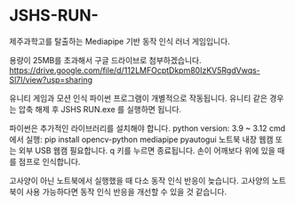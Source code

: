 # JSHS-RUN-
제주과학고를 탈출하는 Mediapipe 기반 동작 인식 러너 게임입니다.

용량이 25MB를 초과해서 구글 드라이브로 첨부하겠습니다.
https://drive.google.com/file/d/112LMFOcptDkpm80IzKV5RgdVwqs-Sl7I/view?usp=sharing

유니티 게임과 모션 인식 파이썬 프로그램이 개별적으로 작동됩니다.
유니티 같은 경우는 압축 해제 후 JSHS RUN.exe 를 실행하면 됩니다.

파이썬은 추가적인 라이브러리를 설치해야 합니다.
python version: 3.9 ~ 3.12
cmd에서 실행: pip install opencv-python mediapipe pyautogui
노트북 내장 웹캠 또는 외부 USB 웹캠 필요합니다.
q 키를 누르면 종료됩니다.
손이 어깨보다 위에 있을 때를 점프로 인식합니다.

고사양이 아닌 노트북에서 실행했을 때 다소 동작 인식 반응이 늦습니다.
고사양의 노트북이 사용 가능하다면 동작 인식 반응을 개선할 수 있을 것 같습니다.
